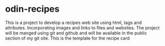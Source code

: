# odin-recipes
This is a project to develop a recipes web site using html, tags and attributes.  Incorporating images and links to files and websites.
The project will be manged using git and github and will be available in the public section of my git site.
This is the template for the recipe card
<!-- <!DOCTYPE html> 
<html lang="en">
<head>
    <meta charset="UTF-8">
    <meta name="viewport" content="width=device-width, initial-scale=1.0">
    <title>page title</title>
    <link rel="stylesheet" href="../styles.css" />
</head>
<body>
    <div class="container" id="container">
        <div class="recipe-card feature">
            <h1> page title</h1>
        <img 
        src="../img/bchicken.webp" 
        alt="The best butter chicken" width="300" height="250"
        />
            <div class="recipe-content">
                <h2>This is the     recipe </h2>
                
                <p>commentary
                </p>
                 <section class="recipe-info">
                    <ul>
                        <li class="recipe-prep-time">
                            <h2>What goes in Butter Chicken and steps to make it</h2>
                            <a href="bchickeningredients.html">Ingredients</a>
                        </li> 
                    
                        <li>    
                            <a href="bchickensteps.html">Steps</a>
                        </li>
                     </ul>
 
   
                    </section>
            </div>
        </div>
        <a href="../index.html">Home</a>
    </div>  
</body>
</html>
-->